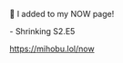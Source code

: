 🤖 I added to my NOW page!

\- Shrinking S2.E5

[<span class="invisible">https://</span><span class="">mihobu.lol/now</span><span class="invisible"></span>](https://mihobu.lol/now)